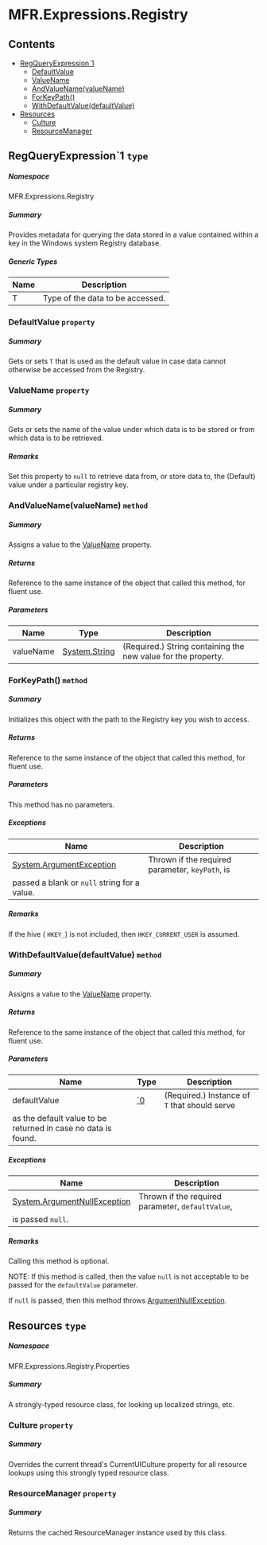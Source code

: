 <a name='assembly'></a>
# MFR.Expressions.Registry

## Contents

- [RegQueryExpression\`1](#T-MFR-Expressions-Registry-RegQueryExpression`1 'MFR.Expressions.Registry.RegQueryExpression`1')
  - [DefaultValue](#P-MFR-Expressions-Registry-RegQueryExpression`1-DefaultValue 'MFR.Expressions.Registry.RegQueryExpression`1.DefaultValue')
  - [ValueName](#P-MFR-Expressions-Registry-RegQueryExpression`1-ValueName 'MFR.Expressions.Registry.RegQueryExpression`1.ValueName')
  - [AndValueName(valueName)](#M-MFR-Expressions-Registry-RegQueryExpression`1-AndValueName-System-String- 'MFR.Expressions.Registry.RegQueryExpression`1.AndValueName(System.String)')
  - [ForKeyPath()](#M-MFR-Expressions-Registry-RegQueryExpression`1-ForKeyPath-System-String- 'MFR.Expressions.Registry.RegQueryExpression`1.ForKeyPath(System.String)')
  - [WithDefaultValue(defaultValue)](#M-MFR-Expressions-Registry-RegQueryExpression`1-WithDefaultValue-`0- 'MFR.Expressions.Registry.RegQueryExpression`1.WithDefaultValue(`0)')
- [Resources](#T-MFR-Expressions-Registry-Properties-Resources 'MFR.Expressions.Registry.Properties.Resources')
  - [Culture](#P-MFR-Expressions-Registry-Properties-Resources-Culture 'MFR.Expressions.Registry.Properties.Resources.Culture')
  - [ResourceManager](#P-MFR-Expressions-Registry-Properties-Resources-ResourceManager 'MFR.Expressions.Registry.Properties.Resources.ResourceManager')

<a name='T-MFR-Expressions-Registry-RegQueryExpression`1'></a>
## RegQueryExpression\`1 `type`

##### Namespace

MFR.Expressions.Registry

##### Summary

Provides metadata for querying the data stored in a value contained
within a key in the Windows system Registry database.

##### Generic Types

| Name | Description |
| ---- | ----------- |
| T | Type of the data to be accessed. |

<a name='P-MFR-Expressions-Registry-RegQueryExpression`1-DefaultValue'></a>
### DefaultValue `property`

##### Summary

Gets or sets `T` that is used as the default
value in case data cannot otherwise be accessed from the Registry.

<a name='P-MFR-Expressions-Registry-RegQueryExpression`1-ValueName'></a>
### ValueName `property`

##### Summary

Gets or sets the name of the value under which data is to be stored
or from which data is to be retrieved.

##### Remarks

Set this property to `null` to retrieve data from, or store
data to, the (Default) value under a particular registry key.

<a name='M-MFR-Expressions-Registry-RegQueryExpression`1-AndValueName-System-String-'></a>
### AndValueName(valueName) `method`

##### Summary

Assigns a value to the
[ValueName](#P-MFR-IRegQueryExpression-ValueName 'MFR.IRegQueryExpression.ValueName')
property.

##### Returns

Reference to the same instance of the object that called this
method, for fluent use.

##### Parameters

| Name | Type | Description |
| ---- | ---- | ----------- |
| valueName | [System.String](http://msdn.microsoft.com/query/dev14.query?appId=Dev14IDEF1&l=EN-US&k=k:System.String 'System.String') | (Required.) String containing the new value for the property. |

<a name='M-MFR-Expressions-Registry-RegQueryExpression`1-ForKeyPath-System-String-'></a>
### ForKeyPath() `method`

##### Summary

Initializes this object with the path to the Registry key you wish
to access.

##### Returns

Reference to the same instance of the object that called this
method, for fluent use.

##### Parameters

This method has no parameters.

##### Exceptions

| Name | Description |
| ---- | ----------- |
| [System.ArgumentException](http://msdn.microsoft.com/query/dev14.query?appId=Dev14IDEF1&l=EN-US&k=k:System.ArgumentException 'System.ArgumentException') | Thrown if the required parameter, `keyPath`, is
passed a blank or `null` string for a value. |

##### Remarks

If the hive ( `HKEY_`) is not included, then
`HKEY_CURRENT_USER` is assumed.

<a name='M-MFR-Expressions-Registry-RegQueryExpression`1-WithDefaultValue-`0-'></a>
### WithDefaultValue(defaultValue) `method`

##### Summary

Assigns a value to the
[ValueName](#P-MFR-IRegQueryExpression-ValueName 'MFR.IRegQueryExpression.ValueName')
property.

##### Returns

Reference to the same instance of the object that called this
method, for fluent use.

##### Parameters

| Name | Type | Description |
| ---- | ---- | ----------- |
| defaultValue | [\`0](#T-`0 '`0') | (Required.) Instance of `T` that should serve
as the default value to be returned in case no data is found. |

##### Exceptions

| Name | Description |
| ---- | ----------- |
| [System.ArgumentNullException](http://msdn.microsoft.com/query/dev14.query?appId=Dev14IDEF1&l=EN-US&k=k:System.ArgumentNullException 'System.ArgumentNullException') | Thrown if the required parameter, `defaultValue`,
is passed `null`. |

##### Remarks

Calling this method is optional.



NOTE: If this method is called, then the value `null` is not
acceptable to be passed for the `defaultValue` parameter.



If `null` is passed, then this method throws
[ArgumentNullException](http://msdn.microsoft.com/query/dev14.query?appId=Dev14IDEF1&l=EN-US&k=k:System.ArgumentNullException 'System.ArgumentNullException').

<a name='T-MFR-Expressions-Registry-Properties-Resources'></a>
## Resources `type`

##### Namespace

MFR.Expressions.Registry.Properties

##### Summary

A strongly-typed resource class, for looking up localized strings, etc.

<a name='P-MFR-Expressions-Registry-Properties-Resources-Culture'></a>
### Culture `property`

##### Summary

Overrides the current thread's CurrentUICulture property for all
  resource lookups using this strongly typed resource class.

<a name='P-MFR-Expressions-Registry-Properties-Resources-ResourceManager'></a>
### ResourceManager `property`

##### Summary

Returns the cached ResourceManager instance used by this class.

